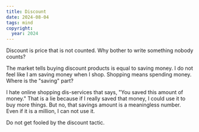 ```yaml
---
title: Discount
date: 2024-08-04
tags: mind
copyright:
  year: 2024
---
```


Discount is price that is not counted. Why bother to write something nobody counts?

The market tells buying discount products is equal to saving money. I do not feel like I am saving money when I shop. Shopping means spending money. Where is the "saving" part?

I hate online shopping dis-services that says, "You saved this amount of money." That is a lie because if I really saved that money, I could use it to buy more things. But no, that savings amount is a meaningless number. Even if it is a million, I can not use it.

Do not get fooled by the discount tactic.
